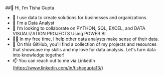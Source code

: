 ##👋 Hi, I’m Tisha Gupta

- 👀 I use data to create solutions for businesses and organizations
- 🌱 I'm a Data Analyst
- 🤝 I’m looking to collaborate on PYTHON, SQL, EXCEL, and DATA VISUALIZATION PROJECTS Using POWER BI
- 👩‍💻 In my free time, I help other data analysts make sense of their data.
- 🌱 On this GitHub, you'll find a collection of my projects and resources that showcase my skills and my love for data analysis. Let's turn data into knowledge together!
- 📫 You can reach out to me via LinkedIn (https://www.linkedin.com/in/tishagupta13/)

<!---
TishaGupta13/TishaGupta13 is a ✨ special ✨ repository because its `README.md` (this file) appears on your GitHub profile.
You can click the Preview link to take a look at your changes.
--->
